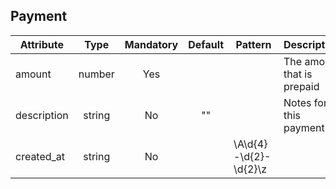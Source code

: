 ## Payment

Attribute | Type | Mandatory | Default | Pattern | Description
--- | :---: | :---: | :---: | --- | ---
amount | number | Yes |  |  | The amount that is prepaid
description | string | No | "" |  | Notes for this payment
created_at | string | No |  | \A\d{4}-\d{2}-\d{2}\z | 